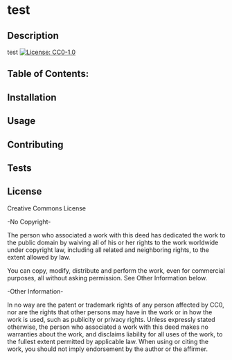 # test

  ## Description 

  test
  [![License: CC0-1.0](https://img.shields.io/badge/License-CC0_1.0-lightgrey.svg)](http://creativecommons.org/publicdomain/zero/1.0/)

  ## Table of Contents:

  ## Installation

  ## Usage

  ## Contributing

  ## Tests

  ## License
  Creative Commons License
    
  -No Copyright-

  The person who associated a work with this deed has dedicated the work to the public domain by waiving all of his or her rights to the work worldwide under copyright law, including all related and neighboring rights, to the extent allowed by law.

  You can copy, modify, distribute and perform the work, even for commercial purposes, all without asking permission. See Other Information below.

  -Other Information-

  In no way are the patent or trademark rights of any person affected by CC0, nor are the rights that other persons may have in the work or in how the work is used, such as publicity or privacy rights.
  Unless expressly stated otherwise, the person who associated a work with this deed makes no warranties about the work, and disclaims liability for all uses of the work, to the fullest extent permitted by applicable law.
  When using or citing the work, you should not imply endorsement by the author or the affirmer.

  